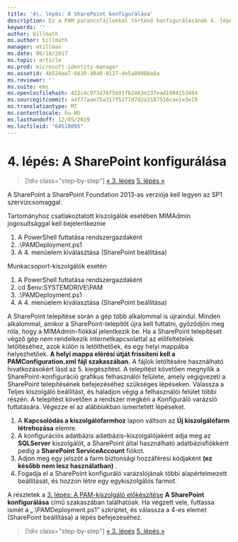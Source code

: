 ```yaml
---
title: '4\. lépés: A SharePoint konfigurálása'
description: Ez a PAM parancsfájlokkal történő konfigurálásának 4. lépése. Ebben a lépésben történik a SharePoint konfigurálása, hogy az használható legyen az üzembe helyezendő PAM részeként.
keywords: ''
author: billmath
ms.author: billmath
manager: mtillman
ms.date: 08/18/2017
ms.topic: article
ms.prod: microsoft-identity-manager
ms.assetid: 4b524ae7-6610-40a0-8127-de5a08988a8a
ms.reviewer: ''
ms.suite: ems
ms.openlocfilehash: 422c4c973d76f5b91fb2463e237ead1984153484
ms.sourcegitcommit: a4f77aae75a317f5277d7d2a3187516cae1e3e19
ms.translationtype: MT
ms.contentlocale: hu-HU
ms.lasthandoff: 12/05/2019
ms.locfileid: "64518095"
---
```

# <a name="step-4-configuring-sharepoint"></a>4\. lépés: A SharePoint konfigurálása

> [!div class="step-by-step"]
> [« 3. lépés](sp1-step3-installing-configuring-sql.md)
> [5. lépés »](sp1-step5-configuring-pam.md)

A SharePoint a SharePoint Foundation 2013-as verziója kell legyen az SP1 szervizcsomaggal.

Tartományhoz csatlakoztatott kiszolgálók esetében MIMAdmin jogosultsággal kell bejelentkeznie

1. A PowerShell futtatása rendszergazdaként
2.  .\PAMDeployment.ps1
3.  A 4. menüelem kiválasztása (SharePoint beállítása)


Munkacsoport-kiszolgálók esetén

1. A PowerShell futtatása rendszergazdaként
2.  cd $env:SYSTEMDRIVE\PAM
3.  .\PAMDeployment.ps1
4. A 4. menüelem kiválasztása (SharePoint beállítása)

A SharePoint telepítése során a gép több alkalommal is újraindul. Minden alkalommal, amikor a SharePoint-telepítőt újra kell futtatni, győződjön meg róla, hogy a MIMAdmin-fiókkal jelentkezik be.
Ha a SharePoint telepítését végző gép nem rendelkezik internetkapcsolattal az előfeltételek letöltéséhez, azok külön is letölthetőek, és egy helyi mappába helyezhetőek. **A helyi mappa elérési útját frissíteni kell a PAMConfiguration.xml fájl <PrerequisitesBinaryLocation/> szakaszában.** A fájlok letöltésére használható hivatkozásokért lásd az 5. kiegészítést.
A telepítést követően megnyílik a SharePoint-konfiguráció grafikus felhasználói felülete, amely végigvezeti a SharePoint telepítésének befejezéséhez szükséges lépéseken. Válassza a Teljes kiszolgáló beállítást, és haladjon végig a felhasználói felület többi részén. A telepítést követően a rendszer megkéri a Konfiguráló varázsló futtatására. Végezze el az alábbiakban ismertetett lépéseket.

1. A **Kapcsolódás a kiszolgálófarmhoz** lapon váltson az **Új kiszolgálófarm létrehozása** elemre.
2. A konfigurációs adatbázis adatbázis-kiszolgálójaként adja meg az **SQLServer** kiszolgálót, a SharePoint által használható adatbázisfiókként pedig a **SharePoint ServiceAccount** fiókot.
3. Adjon meg egy jelszót a farm biztonsági hozzáférési kódjaként **(ez később nem lesz használatban)** .
4. Fogadja el a SharePoint konfiguráló varázslójának többi alapértelmezett beállítását, és hozzon létre egy egykiszolgálós farmot.

A részletek a [3. lépés: A PAM-kiszolgáló előkészítése](/microsoft-identity-manager/pam/step-3-prepare-pam-server) **A SharePoint konfigurálása** című szakaszában találhatóak. Ha végzett vele, futtassa ismét a „.\PAMDeployment.ps1” szkriptet, és válassza a 4-es elemet (SharePoint beállítása) a lépés befejezéséhez.

> [!div class="step-by-step"]
> [« 3. lépés](sp1-step3-installing-configuring-sql.md)
> [5. lépés »](sp1-step5-configuring-pam.md)
